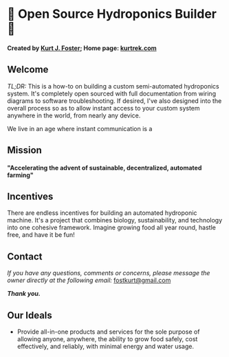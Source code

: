 
# :herb: Open Source Hydroponics Builder :evergreen_tree:

#### Created by [Kurt J. Foster](https://kfost.com/ "Heading link"); Home page: [kurtrek.com](https://kurtrek.com/ "Heading link")


## Welcome

_TL;DR:_ This is a how-to on building a custom semi-automated hydroponics system. It's completely open sourced with full documentation from wiring diagrams to software troubleshooting. If desired, I've also designed into the overall process so as to allow instant access to your custom system anywhere in the world, from nearly any device.

We live in an age where instant communication is a 

## Mission

#### "Accelerating the advent of sustainable, decentralized, automated farming"

## Incentives

There are endless incentives for building an automated hydroponic machine. It's a project that combines biology, sustainability, and technology into one cohesive framework. Imagine growing food all year round, hastle free, and have it be fun!

## Contact

_If you have any questions, comments or concerns, please message the owner directly at 
the following email:_ fostkurt@gmail.com

_**Thank you.**_


## Our Ideals

- Provide all-in-one products and services for the sole purpose of allowing anyone, anywhere, the ability to grow 
food safely, cost effectively, and reliably, with minimal energy and water usage.
